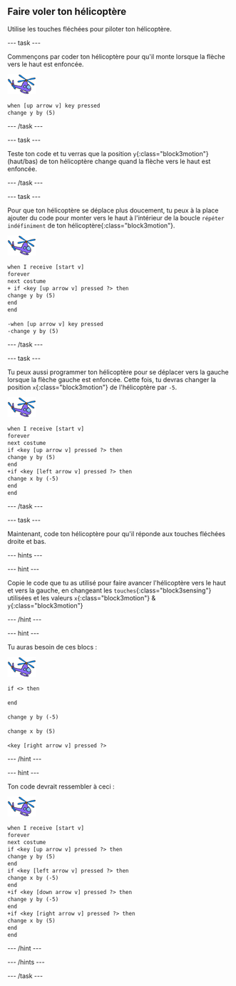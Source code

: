 ## Faire voler ton hélicoptère

Utilise les touches fléchées pour piloter ton hélicoptère.

--- task ---

Commençons par coder ton hélicoptère pour qu'il monte lorsque la flèche vers le haut est enfoncée.

![sprite d'hélicoptère](images/helicopter-sprite.png)

```blocks3
when [up arrow v] key pressed
change y by (5)
```

--- /task ---

--- task ---

Teste ton code et tu verras que la position `y`{:class="block3motion"} (haut/bas) de ton hélicoptère change quand la flèche vers le haut est enfoncée.

--- /task ---

--- task ---

Pour que ton hélicoptère se déplace plus doucement, tu peux à la place ajouter du code pour monter vers le haut à l'intérieur de la boucle `répéter indéfiniment` de ton hélicoptère{:class="block3motion"}.

![sprite d'hélicoptère](images/helicopter-sprite.png)

```blocks3
when I receive [start v]
forever
next costume
+ if <key [up arrow v] pressed ?> then
change y by (5)
end
end

-when [up arrow v] key pressed
-change y by (5)
```

--- /task ---

--- task ---

Tu peux aussi programmer ton hélicoptère pour se déplacer vers la gauche lorsque la flèche gauche est enfoncée. Cette fois, tu devras changer la position `x`{:class="block3motion"} de l'hélicoptère par `-5`.

![sprite d'hélicoptère](images/helicopter-sprite.png)

```blocks3
when I receive [start v]
forever
next costume
if <key [up arrow v] pressed ?> then
change y by (5)
end
+if <key [left arrow v] pressed ?> then
change x by (-5)
end
end
```

--- /task ---

--- task ---

Maintenant, code ton hélicoptère pour qu'il réponde aux touches fléchées droite et bas.

--- hints ---

--- hint ---

Copie le code que tu as utilisé pour faire avancer l'hélicoptère vers le haut et vers la gauche, en changeant les `touches`{:class="block3sensing"} utilisées et les valeurs `x`{:class="block3motion"} & `y`{:class="block3motion"}

--- /hint ---

--- hint ---

Tu auras besoin de ces blocs :

![sprite d'hélicoptère](images/helicopter-sprite.png)

```blocks3
if <> then

end

change y by (-5)

change x by (5)

<key [right arrow v] pressed ?>
```

--- /hint ---

--- hint ---

Ton code devrait ressembler à ceci :

![sprite d'hélicoptère](images/helicopter-sprite.png)

```blocks3
when I receive [start v]
forever
next costume
if <key [up arrow v] pressed ?> then
change y by (5)
end
if <key [left arrow v] pressed ?> then
change x by (-5)
end
+if <key [down arrow v] pressed ?> then
change y by (-5)
end
+if <key [right arrow v] pressed ?> then
change x by (5)
end
end
```

--- /hint ---

--- /hints ---

--- /task ---
